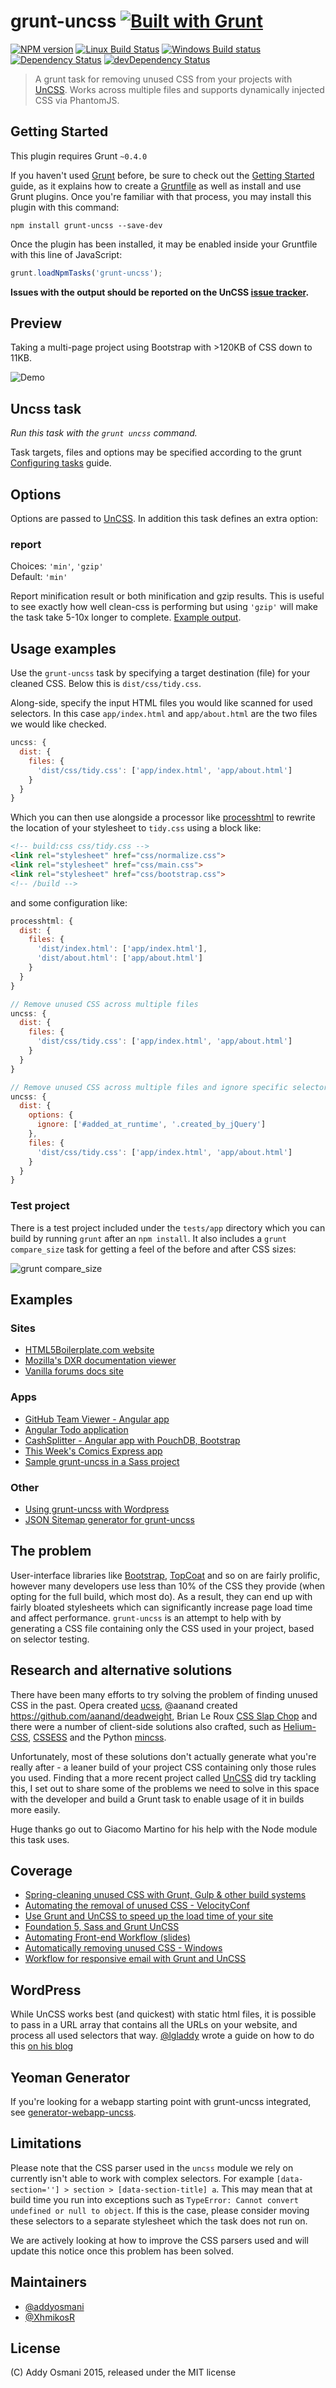 # grunt-uncss [![Built with Grunt](https://cdn.gruntjs.com/builtwith.png)](http://gruntjs.com/)

[![NPM version](https://img.shields.io/npm/v/grunt-uncss.svg?style=flat)](https://www.npmjs.com/package/grunt-uncss)
[![Linux Build Status](https://img.shields.io/travis/addyosmani/grunt-uncss/master.svg?style=flat&label=Linux%20build)](https://travis-ci.org/addyosmani/grunt-uncss)
[![Windows Build status](https://img.shields.io/appveyor/ci/addyosmani/grunt-uncss/master.svg?style=flat&label=Windows%20build)](https://ci.appveyor.com/project/addyosmani/grunt-uncss/branch/master)
[![Dependency Status](https://img.shields.io/david/addyosmani/grunt-uncss.svg?style=flat)](https://david-dm.org/addyosmani/grunt-uncss)
[![devDependency Status](https://img.shields.io/david/dev/addyosmani/grunt-uncss.svg?style=flat)](https://david-dm.org/addyosmani/grunt-uncss#info=devDependencies)

>A grunt task for removing unused CSS from your projects with [UnCSS](https://github.com/giakki/uncss). Works across multiple files and supports dynamically injected CSS via PhantomJS.

## Getting Started

This plugin requires Grunt `~0.4.0`

If you haven't used [Grunt](http://gruntjs.com/) before, be sure to check out the
[Getting Started](http://gruntjs.com/getting-started) guide, as it explains how to create
a [Gruntfile](http://gruntjs.com/sample-gruntfile) as well as install and use Grunt plugins.
Once you're familiar with that process, you may install this plugin with this command:

```shell
npm install grunt-uncss --save-dev
```

Once the plugin has been installed, it may be enabled inside your Gruntfile with this line of JavaScript:

```js
grunt.loadNpmTasks('grunt-uncss');
```

**Issues with the output should be reported on the UnCSS [issue tracker](https://github.com/giakki/uncss/issues).**

## Preview

Taking a multi-page project using Bootstrap with >120KB of CSS down to 11KB.

![Demo](http://i.imgur.com/uhWMALH.gif)

## Uncss task

*Run this task with the `grunt uncss` command.*

Task targets, files and options may be specified according to the grunt [Configuring tasks](http://gruntjs.com/configuring-tasks) guide.

## Options

Options are passed to [UnCSS](https://github.com/giakki/uncss/blob/0.12.0/README.md#within-nodejs). In addition this task defines an extra option:

### report

Choices: `'min'`, `'gzip'`  
Default: `'min'`

Report minification result or both minification and gzip results.
This is useful to see exactly how well clean-css is performing but using `'gzip'` will make the task take 5-10x longer to complete. [Example output](https://github.com/sindresorhus/maxmin#readme).

## Usage examples

Use the `grunt-uncss` task by specifying a target destination (file) for your cleaned CSS.
Below this is `dist/css/tidy.css`.

Along-side, specify the input HTML files you would like scanned for used selectors.
In this case `app/index.html` and `app/about.html` are the two files we would like checked.

```js
uncss: {
  dist: {
    files: {
      'dist/css/tidy.css': ['app/index.html', 'app/about.html']
    }
  }
}
```

Which you can then use alongside a processor like
[processhtml](https://github.com/dciccale/grunt-processhtml) to
rewrite the location of your stylesheet to `tidy.css` using a block like:

```html
<!-- build:css css/tidy.css -->
<link rel="stylesheet" href="css/normalize.css">
<link rel="stylesheet" href="css/main.css">
<link rel="stylesheet" href="css/bootstrap.css">
<!-- /build -->
```

and some configuration like:

```js
processhtml: {
  dist: {
    files: {
      'dist/index.html': ['app/index.html'],
      'dist/about.html': ['app/about.html']
    }
  }
}
```

```js
// Remove unused CSS across multiple files
uncss: {
  dist: {
    files: {
      'dist/css/tidy.css': ['app/index.html', 'app/about.html']
    }
  }
}
```

```js
// Remove unused CSS across multiple files and ignore specific selectors
uncss: {
  dist: {
    options: {
      ignore: ['#added_at_runtime', '.created_by_jQuery']
    },
    files: {
      'dist/css/tidy.css': ['app/index.html', 'app/about.html']
    }
  }
}
```

### Test project

There is a test project included under the `tests/app` directory which you can build by running `grunt` after an `npm install`.
It also includes a `grunt compare_size` task for getting a feel of the before and after CSS sizes:

![grunt compare_size](http://i.imgur.com/bUseCPh.png)

## Examples

### Sites

* [HTML5Boilerplate.com website](https://github.com/h5bp/html5boilerplate.com)
* [Mozilla's DXR documentation viewer](https://github.com/mozilla/dxr)
* [Vanilla forums docs site](https://github.com/vanilla/vanilladocs)

### Apps

* [GitHub Team Viewer - Angular app](https://github.com/vinitkumar/github-team-viewer)
* [Angular Todo application](https://github.com/JeremyCarlsten/grunt-uncss-angular-example)
* [CashSplitter - Angular app with PouchDB, Bootstrap](https://github.com/carlo-colombo/CashSplitter)
* [This Week's Comics Express app](https://github.com/WillsonSmith/thisWeeksComics)
* [Sample grunt-uncss in a Sass project](https://github.com/addyosmani/grunt-uncss-sass-example)

### Other

* [Using grunt-uncss with Wordpress](https://github.com/sboodhoo/Grunt-UnCSS-WordPress)
* [JSON Sitemap generator for grunt-uncss](https://github.com/phoenixMag00/JSON-Sitemap-Generator-for-Grunt-UnCSS-with-WordPress)

## The problem

User-interface libraries like [Bootstrap](http://getbootstrap.com), [TopCoat](http://topcoat.io)
and so on are fairly prolific, however many developers use less than 10% of the CSS they provide
(when opting for the full build, which most do). As a result, they can end up with fairly bloated
stylesheets which can significantly increase page load time and affect performance.
`grunt-uncss` is an attempt to help with by generating a CSS file containing only the CSS used
in your project, based on selector testing.

## Research and alternative solutions

There have been many efforts to try solving the problem of finding unused CSS in the past. Opera created
[ucss](https://github.com/operasoftware/ucss), @aanand created <https://github.com/aanand/deadweight>,
Brian Le Roux [CSS Slap Chop](https://github.com/brianleroux/css-slap-chop) and there were a number of
client-side solutions also crafted, such as [Helium-CSS](https://github.com/geuis/helium-css),
[CSSESS](https://github.com/driverdan/cssess) and the Python [mincss](http://www.peterbe.com/plog/mincss).

Unfortunately, most of these solutions don't actually generate what you're really after - a leaner build
of your project CSS containing only those rules you used. Finding that a more recent project called
[UnCSS](https://github.com/giakki/uncss) did try tackling this, I set out to share some of the problems we
need to solve in this space with the developer and build a Grunt task to enable usage of it in builds more
easily.

Huge thanks go out to Giacomo Martino for his help with the Node module this task uses.

## Coverage

* [Spring-cleaning unused CSS with Grunt, Gulp & other build systems](http://addyosmani.com/blog/removing-unused-css/)
* [Automating the removal of unused CSS - VelocityConf](http://www.youtube.com/watch?v=833xr1MyE30)
* [Use Grunt and UnCSS to speed up the load time of your site](http://xdamman.com/website-optimization-grunt-uncss)
* [Foundation 5, Sass and Grunt UnCSS](http://corydowdy.com/blog/foundation-5-sass-and-grunt-uncss)
* [Automating Front-end Workflow (slides)](https://speakerdeck.com/addyosmani/automating-front-end-workflow)
* [Automatically removing unused CSS - Windows](http://deanhume.com/Home/BlogPost/automatically-removing-unused-css-using-grunt/6101)
* [Workflow for responsive email with Grunt and UnCSS](https://medium.com/p/32d607879082)

## WordPress

While UnCSS works best (and quickest) with static html files, it is possible to pass in
a URL array that contains all the URLs on your website, and process all used selectors that way.
[@lgladdy](https://github.com/lgladdy) wrote a guide on how to do this
[on his blog](http://www.gladdy.co.uk/blog/2014/04/13/using-uncss-and-grunt-uncss-with-wordpress/)

## Yeoman Generator

If you're looking for a webapp starting point with grunt-uncss integrated, see [generator-webapp-uncss](https://github.com/addyosmani/generator-webapp-uncss).

## Limitations

Please note that the CSS parser used in the `uncss` module we rely on currently isn't able to work with complex selectors.
For example `[data-section=''] > section > [data-section-title] a`. This may mean that at build time you run into exceptions
such as `TypeError: Cannot convert undefined or null to object`. If this is the case, please consider moving these selectors
to a separate stylesheet which the task does not run on.

We are actively looking at how to improve the CSS parsers used and will update this notice once this problem has been solved.

## Maintainers

* [@addyosmani](https://github.com/addyosmani)
* [@XhmikosR](https://github.com/XhmikosR)

## License

(C) Addy Osmani 2015, released under the MIT license
